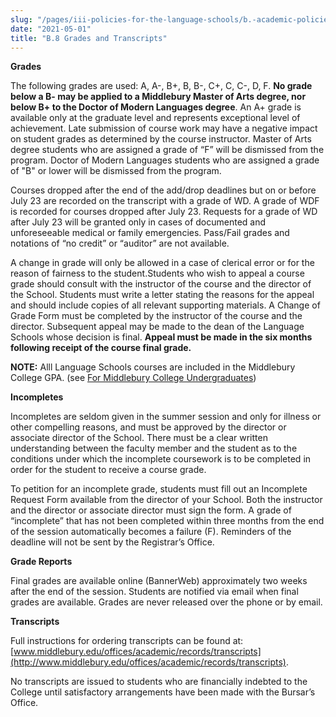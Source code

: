 ```yaml
---
slug: "/pages/iii-policies-for-the-language-schools/b.-academic-policies/b.8-student-records"
date: "2021-05-01"
title: "B.8 Grades and Transcripts"
---
```


**Grades**

The following grades are used: A, A-, B+, B, B-, C+, C, C-, D, F. **No grade below a B- may be applied to a Middlebury Master of Arts degree, nor below B+ to the Doctor of Modern Languages degree**. An A+ grade is available only at the graduate level and represents exceptional level of achievement. Late submission of course work may have a negative impact on student grades as determined by the course instructor. Master of Arts degree students who are assigned a grade of “F” will be dismissed from the program. Doctor of Modern Languages students who are assigned a grade of "B" or lower will be dismissed from the program.

Courses dropped after the end of the add/drop deadlines but on or before July 23 are recorded on the transcript with a grade of WD. A grade of WDF is recorded for courses dropped after July 23\. Requests for a grade of WD after July 23 will be granted only in cases of documented and unforeseeable medical or family emergencies. Pass/Fail grades and notations of “no credit” or “auditor” are not available.

A change in grade will only be allowed in a case of clerical error or for the reason of fairness to the student.Students who wish to appeal a course grade should consult with the instructor of the course and the director of the School. Students must write a letter stating the reasons for the appeal and should include copies of all relevant supporting materials. A Change of Grade Form must be completed by the instructor of the course and the director. Subsequent appeal may be made to the dean of the Language Schools whose decision is final. **Appeal must be made in the six months following receipt of the course final grade.**

**NOTE:** Alll Language Schools courses are included in the Middlebury College GPA. (see [For Middlebury College Undergraduates](http://www.middlebury.edu/pages/iii-policies-for-the-language-schools/b.-academic-policies/b.5-for-middlebury-college-undergraduates))

**Incompletes**

Incompletes are seldom given in the summer session and only for illness or other compelling reasons, and must be approved by the director or associate director of the School. There must be a clear written understanding between the faculty member and the student as to the conditions under which the incomplete coursework is to be completed in order for the student to receive a course grade.

To petition for an incomplete grade, students must fill out an Incomplete Request Form available from the director of your School. Both the instructor and the director or associate director must sign the form. A grade of “incomplete” that has not been completed within three months from the end of the session automatically becomes a failure (F). Reminders of the deadline will not be sent by the Registrar’s Office.

**Grade Reports**

Final grades are available online (BannerWeb) approximately two weeks after the end of the session. Students are notified via email when final grades are available. Grades are never released over the phone or by email.

**Transcripts**

Full instructions for ordering transcripts can be found at: [www.middlebury.edu/offices/academic/records/transcripts](http://www.middlebury.edu/offices/academic/records/transcripts).

No transcripts are issued to students who are financially indebted to the College until satisfactory arrangements have been made with the Bursar’s Office.
